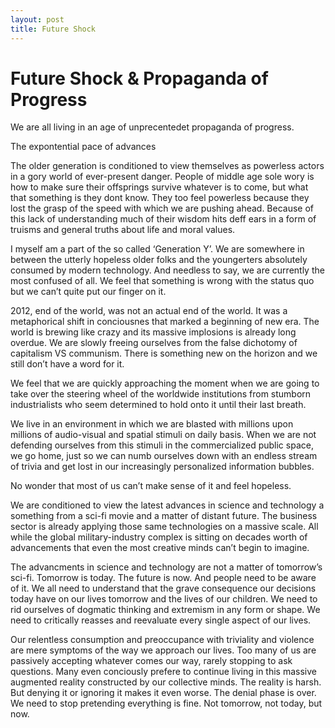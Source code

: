 ```yaml
---
layout: post
title: Future Shock
---
```



# Future Shock & Propaganda of Progress

We are all living in an age of unprecentedet propaganda of progress.

The expontential pace of advances 

The older generation is conditioned to view themselves as powerless actors in a gory world of ever-present danger. People of middle age sole wory is how to make sure their offsprings survive whatever is to come, but what that something is they dont know. They too feel powerless because they lost the grasp of the speed with which we are pushing ahead. Because of this lack of understanding much of their wisdom hits deff ears in a form of truisms and general truths about life and moral values.

I myself am a part of the so called ‘Generation Y’. We are somewhere in between the utterly hopeless older folks and the youngerters absolutely consumed by modern technology. And needless to say, we are currently the most confused of all. We feel that something is wrong with the status quo but we can’t quite put our finger on it.

2012, end of the world, was not an actual end of the world. It was a metaphorical shift in conciousnes that marked a beginning of new era. The world is brewing like crazy and its massive implosions is already long overdue. We are slowly freeing ourselves from the false dichotomy of capitalism VS communism. There is something new on the horizon and we still don’t have a word for it.






We feel that we are quickly approaching the moment when we are going to take over the steering wheel of the worldwide institutions from stumborn industrialists who seem determined to hold onto it until their last breath.


We live in an environment in which we are blasted with millions upon millions of audio-visual and spatial stimuli on daily basis. When we are not defending ourselves from this stimuli in the commercialized public space, we go home, just so we can numb ourselves down with an endless stream of trivia and get lost in our increasingly personalized information bubbles.

No wonder that most of us can’t make sense of it and feel hopeless.

We are conditioned to view the latest advances in science and technology a something from a sci-fi movie and a matter of distant future. The business sector is already applying those same technologies on a massive scale. All while the global military-industry complex is sitting on decades worth of advancements that even the most creative minds can’t begin to imagine.

The advancments in science and technology are not a matter of tomorrow’s sci-fi. Tomorrow is today. The future is now. And people need to be aware of it. We all need to understand that the grave consequence our decisions today have on our lives tomorrow and the lives of our children. We need to rid ourselves of dogmatic thinking and extremism in any form or shape. We need to critically reasses and reevaluate every single aspect of our lives.

Our relentless consumption and preoccupance with triviality and violence are mere symptoms of the way we approach our lives. Too many of us are passively accepting whatever comes our way, rarely stopping to ask questions. Many even conciously prefere to continue living in this massive augmented reality constructed by our collective minds. The reality is harsh. But denying it or ignoring it makes it even worse. The denial phase is over. We need to stop pretending everything is fine. Not tomorrow, not today, but now.



